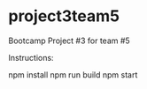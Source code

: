 # project3team5
Bootcamp Project #3 for team #5



Instructions:

npm install
npm run build
npm start


